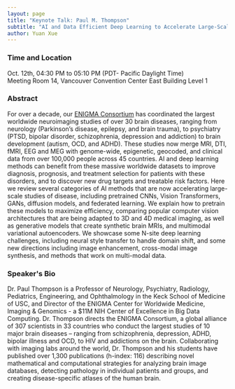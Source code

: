 ```yaml
---
layout: page
title: "Keynote Talk: Paul M. Thompson"
subtitle: "AI and Data Efficient Deep Learning to Accelerate Large-Scale Studies of Brain Diseases"
author: Yuan Xue
---
```


### Time and Location

Oct. 12th, 04:30 PM to 05:10 PM (PDT- Pacific Daylight Time)\
Meeting Room 14, Vancouver Convention Center East Building Level 1

### Abstract

For over a decade, our [ENIGMA Consortium](http://enigma.ini.usc.edu) has coordinated the largest worldwide neuroimaging studies of over 30 brain diseases, ranging from neurology (Parkinson’s disease, epilepsy, and brain trauma), to psychiatry (PTSD, bipolar disorder, schizophrenia, depression and addiction) to brain development (autism, OCD, and ADHD). These studies now merge MRI, DTI, fMRI, EEG and MEG with genome-wide, epigenetic, geocoded, and clinical data from over 100,000 people across 45 countries.  AI and deep learning methods can benefit from these massive worldwide datasets to improve diagnosis, prognosis, and treatment selection for patients with these disorders, and to discover new drug targets and treatable risk factors. Here we review several categories of AI methods that are now accelerating large-scale studies of disease, including pretrained CNNs, Vision Transformers, GANs, diffusion models, and federated learning. We explain how to pretrain these models to maximize efficiency, comparing popular computer vision architectures that are being adapted to 3D and 4D medical imaging, as well as generative models that create synthetic brain MRIs, and multimodal variational autoencoders. We showcase some N-site deep learning challenges, including neural style transfer to handle domain shift, and some new directions including image enhancement, cross-modal image synthesis, and methods that work on multi-modal data.

### Speaker's Bio

Dr. Paul Thompson is a Professor of Neurology, Psychiatry, Radiology, Pediatrics, Engineering, and Ophthalmology in the Keck School of Medicine of USC, and Director of the ENIGMA Center for Worldwide Medicine, Imaging & Genomics - a $11M NIH Center of Excellence in Big Data Computing. Dr. Thompson directs the ENIGMA Consortium, a global alliance of 307 scientists in 33 countries who conduct the largest studies of 10 major brain diseases – ranging from schizophrenia, depression, ADHD, bipolar illness and OCD, to HIV and addictions on the brain. Collaborating with imaging labs around the world, Dr. Thompson and his students have published over 1,300 publications (h-index: 116) describing novel mathematical and computational strategies for analyzing brain image databases, detecting pathology in individual patients and groups, and creating disease-specific atlases of the human brain.
